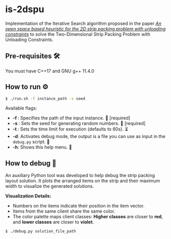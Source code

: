 # is-2dspu

Implementation of the Iterative Search algorithm proposed in the paper [*An open space based heuristic for the 2D strip packing problem with unloading constraints*](https://doi.org/10.1016/j.apm.2019.01.022) to solve the Two-Dimensional Strip Packing Problem with Unloading Constraints.

## Pre-requisites 🛠️

You must have C++17 and GNU g++ 11.4.0

## How to run ⚙️

```bash
$ ./run.sh -f instance_path -s seed
```

Available flags:

* **-f <file>**: Specifies the path of the input instance. 📂 [required]
* **-s <string>**: Sets the seed for generating random numbers. 🌱 [required]
* **-t <number>**: Sets the time limit for execution (defaults to 60s). ⏳
* **-d**: Activates debug mode, the output is a file you can use as input in the `debug.py` script. 🐞
* **-h**: Shows this help menu. 📖

## How to debug 🐞

An auxiliary Python tool was developed to help debug the strip packing layout solution. It plots the arranged items on the strip and their maximum width to visualize the generated solutions.

**Visualization Details:**
* Numbers on the items indicate their position in the item vector.
* Items from the same client share the same color.
* The color palette maps client classes: **Higher classes** are closer to **red**, and **lower classes** are closer to **violet**.

```bash
$ ./debug.py solution_file_path
```